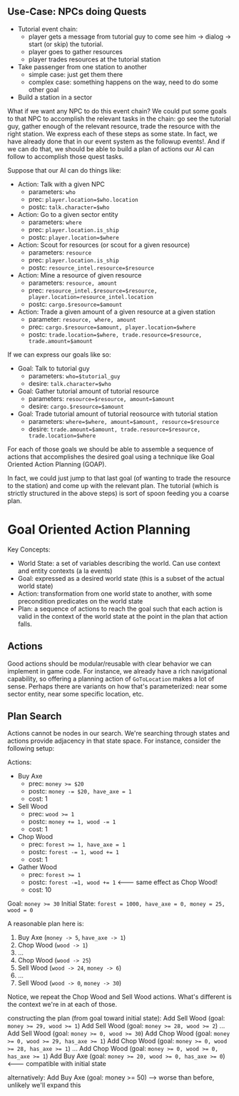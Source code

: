 ## Use-Case: NPCs doing Quests

 * Tutorial event chain:
   * player gets a message from tutorial guy to come see him -> dialog -> start
   (or skip) the tutorial.
   * player goes to gather resources
   * player trades resources at the tutorial station
 * Take passenger from one station to another
   * simple case: just get them there
   * complex case: something happens on the way, need to do some other goal
 * Build a station in a sector

What if we want any NPC to do this event chain? We could put some goals to that
NPC to accomplish the relevant tasks in the chain: go see the tutorial guy,
gather enough of the relevant resource, trade the resource with the right
station. We express each of these steps as some state. In fact, we have already
done that in our event system as the followup events!. And if we can do that,
we should be able to build a plan of actions our AI can follow to accomplish
those quest tasks.

Suppose that our AI can do things like:

* Action: Talk with a given NPC
  * parameters: `who`
  * prec: `player.location=$who.location`
  * postc: `talk.character=$who`
* Action: Go to a given sector entity
  * parameters: `where`
  * prec: `player.location.is_ship`
  * postc: `player.location=$where`
* Action: Scout for resources (or scout for a given resource)
  * parameters: `resource`
  * prec: `player.location.is_ship`
  * postc: `resource_intel.resource=$resource`
* Action: Mine a resource of given resource
  * parameters: `resource, amount`
  * prec: `resource_intel.$resource=$resource, player.location=resource_intel.location`
  * postc: `cargo.$resource=$amount`
* Action: Trade a given amount of a given resource at a given station
  * parameter: `resource, where, amount`
  * prec: `cargo.$resource=$amount, player.location=$where`
  * postc: `trade.location=$where, trade.resource=$resource, trade.amount=$amount`

If we can express our goals like so:

* Goal: Talk to tutorial guy
  * parameters: `who=$tutorial_guy`
  * desire: `talk.character=$who`
* Goal: Gather tutorial amount of tutorial resource
  * parameters: `resource=$resource, amount=$amount`
  * desire: `cargo.$resource=$amount`
* Goal: Trade tutorial amount of tutorial reosource with tutorial station
  * parameters: `where=$where, amount=$amount, resource=$resource`
  * desire: `trade.amount=$amount, trade.resource=$resource, trade.location=$where`

For each of those goals we should be able to assemble a sequence of actions
that accomplishes the desired goal using a technique like Goal Oriented Action
Planning (GOAP).

In fact, we could just jump to that last goal (of wanting to trade the resource
to the station) and come up with the relevant plan. The tutorial (which is
strictly structured in the above steps) is sort of spoon feeding you a coarse
plan.

# Goal Oriented Action Planning

Key Concepts:

 * World State: a set of variables describing the world. Can use context and
   entity contexts (a la events)
 * Goal: expressed as a desired world state (this is a subset of the actual
   world state)
 * Action: transformation from one world state to another, with some
   precondition predicates on the world state
 * Plan: a sequence of actions to reach the goal such that each action is valid
   in the context of the world state at the point in the plan that action
   falls.

## Actions

Good actions should be modular/reusable with clear behavior we can implement in
game code. For instance, we already have a rich navigational capability, so
offering a planning action of `GoToLocation` makes a lot of sense. Perhaps
there are variants on how that's parameterized: near some sector entity, near
some specific location, etc.

## Plan Search

Actions cannot be nodes in our search. We're searching through states and
actions provide adjacency in that state space. For instance, consider the
following setup:

Actions:

* Buy Axe
  * prec: `money >= $20`
  * postc: `money -= $20, have_axe = 1`
  * cost: 1
* Sell Wood
  * prec: `wood >= 1`
  * postc: `money += 1, wood -= 1`
  * cost: 1
* Chop Wood
  * prec: `forest >= 1, have_axe = 1`
  * postc: `forest -= 1, wood += 1`
  * cost: 1
* Gather Wood
  * prec: `forest >= 1`
  * postc: `forest -=1, wood += 1` <--- same effect as Chop Wood!
  * cost: 10

Goal: `money >= 30`
Initial State: `forest = 1000, have_axe = 0, money = 25, wood = 0`

A reasonable plan here is:

 1. Buy Axe (`money -> 5`, `have_axe -> 1`)
 2. Chop Wood (`wood -> 1`)
 3. ...
 26. Chop Wood (`wood -> 25`)
 27. Sell Wood (`wood -> 24`, `money -> 6`)
 28. ...
 51. Sell Wood (`wood -> 0`, `money -> 30`)

Notice, we repeat the Chop Wood and Sell Wood actions. What's different is the
context we're in at each of those.

constructing the plan (from goal toward initial state):
Add Sell Wood (goal: `money >= 29, wood >= 1`)
Add Sell Wood (goal: `money >= 28, wood >= 2`)
...
Add Sell Wood (goal: `money >= 0, wood >= 30`)
Add Chop Wood (goal: `money >= 0, wood >= 29, has_axe >= 1`)
Add Chop Wood (goal: `money >= 0, wood >= 28, has_axe >= 1`)
...
Add Chop Wood (goal: `money >= 0, wood >= 0, has_axe >= 1`)
Add Buy Axe (goal: `money >= 20, wood >= 0, has_axe >= 0`) <--- compatible with initial state

alternatively:
Add Buy Axe (goal: money >= 50) --> worse than before, unlikely we'll expand this

